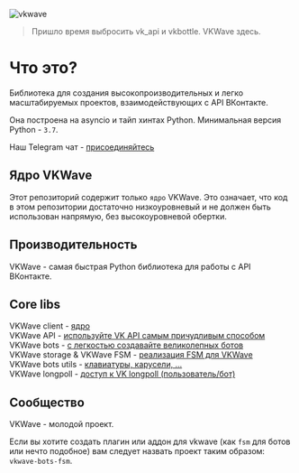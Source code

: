 ![vkwave](https://user-images.githubusercontent.com/28061158/75329873-7f738200-5891-11ea-9565-fd117ea4fc9e.jpg)

> Пришло время выбросить vk_api и vkbottle. VKWave здесь.

# Что это?

Библиотека для создания высокопроизводительных и легко масштабируемых проектов, взаимодействующих с API ВКонтакте.

Она построена на asyncio и тайп хинтах Python. Минимальная версия Python - `3.7`.

Наш Telegram чат - [присоединяйтесь](https://t.me/vkwave)

## Ядро VKWave

Этот репозиторий содержит только `ядро` VKWave. Это означает, что код в этом репозитории достаточно низкоуровневый и не должен быть использован напрямую, без высокоуровневой обертки.

## Производительность

VKWave - самая быстрая Python библиотека для работы с API ВКонтакте.

## Core libs

VKWave client - [ядро](./vkwave-client)\
VKWave API - [используйте VK API самым причудливым способом](./vkwave-api)\
VKWave bots - [с легкостью создавайте великолепных ботов](./vkwave-bots)\
VKWave storage & VKWave FSM - [реализация FSM для VKWave](./vkwave-bots-fsm)\
VKWave bots utils - [клавиатуры, карусели, ...](./vkwave-bots-utils)\
VKWave longpoll - [доступ к VK longpoll  (пользователь/бот)](./vkwave-longpoll)

## Сообщество

VKWave - молодой проект.

Если вы хотите создать плагин или аддон для vkwave (как `fsm` для ботов или нечто подобное) вам следует назвать проект таким образом: `vkwave-bots-fsm`.

